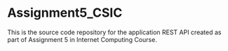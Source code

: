 # Assignment5_CSIC
This is the source code repository for the application REST API created as part of Assignment 5 in Internet Computing Course. 
